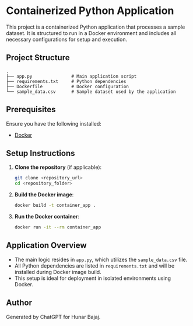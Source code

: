 # Containerized Python Application

This project is a containerized Python application that processes a sample dataset. It is structured to run in a Docker environment and includes all necessary configurations for setup and execution.

## Project Structure

```
.
├── app.py               # Main application script
├── requirements.txt     # Python dependencies
├── Dockerfile           # Docker configuration
└── sample_data.csv      # Sample dataset used by the application
```

## Prerequisites

Ensure you have the following installed:

- [Docker](https://www.docker.com/get-started)

## Setup Instructions

1. **Clone the repository** (if applicable):

   ```bash
   git clone <repository_url>
   cd <repository_folder>
   ```

2. **Build the Docker image**:

   ```bash
   docker build -t container_app .
   ```

3. **Run the Docker container**:

   ```bash
   docker run -it --rm container_app
   ```

## Application Overview

- The main logic resides in `app.py`, which utilizes the `sample_data.csv` file.
- All Python dependencies are listed in `requirements.txt` and will be installed during Docker image build.
- This setup is ideal for deployment in isolated environments using Docker.

## Author

Generated by ChatGPT for Hunar Bajaj.

